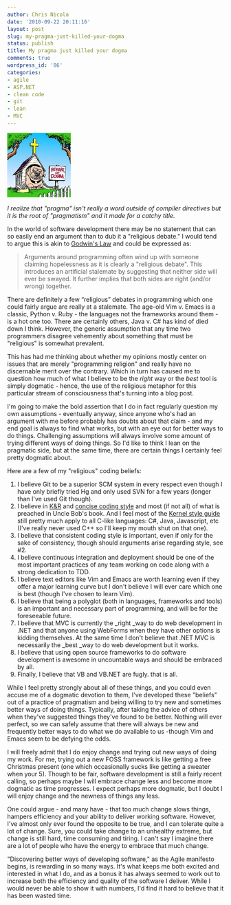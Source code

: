 ```yaml
---
author: Chris Nicola
date: '2010-09-22 20:11:16'
layout: post
slug: my-pragma-just-killed-your-dogma
status: publish
title: My pragma just killed your dogma
comments: true
wordpress_id: '86'
categories:
- agile
- ASP.NET
- clean code
- git
- lean
- MVC
---
```


![beware-dogma][1]

_I realize that "pragma" isn't really a word outside of compiler directives but it is the root of "pragmatism" and it made for a catchy title._

In the world of software development there may be no statement that can so easily end an argument than to dub it a "religious debate."  I would tend to argue this is akin to [Godwin's Law][3] and could be expressed as:

> Arguments around programming often wind up with someone claiming hopelessness as it is clearly a "religious debate".  This introduces an artificial stalemate by suggesting that neither side will ever be swayed.  It further implies that both sides are right (and/or wrong) together.

<!--more-->

There are definitely a few “religious” debates in programming which one could fairly argue are really at a stalemate.  The age-old Vim v. Emacs is a classic, Python v. Ruby - the languages not the frameworks around them - is a hot one too.  There are certainly others, Java v. C# has kind of died down I think.  However, the generic assumption that any time two programmers disagree vehemently about something that must be "religious" is somewhat prevalent.

This has had me thinking about whether my opinions mostly center on issues that are merely "programming religion" and really have no discernable merit over the contrary.  Which in turn has caused me to question how much of what I believe to be the _right_ way or the _best_ tool is simply dogmatic - hence, the use of the religious metaphor for this particular stream of consciousness that's turning into a blog post.

I'm going to make the bold assertion that I do in fact regularly question my own assumptions - eventually anyway, since anyone who's had an argument with me before probably has doubts about that claim - and my end goal is always to find what works, but with an eye out for better ways to do things.  Challenging assumptions will always involve some amount of trying different ways of doing things. So I'd like to think I lean on the pragmatic side, but at the same time, there are certain things I certainly feel pretty dogmatic about.

Here are a few of my "religious" coding beliefs:

  1. I believe Git to be a superior SCM system in every respect even though I have only briefly tried Hg and only used SVN for a few years (longer than I've used Git though). 
  2. I believe in [K&R][4] and [concise coding style][5] and most (if not all) of what is preached in Uncle Bob's book.  And I feel most of the [Kernel style guide][6] still pretty much apply to all C-like languages: C#, Java, Javascript, etc (I've really never used C++ so I'll keep my mouth shut on that one). 
  3. I believe that consistent coding style is important, even if only for the sake of consistency, though should arguments arise regarding style, see #2. 
  4. I believe continuous integration and deployment should be one of the most important practices of any team working on code along with a strong dedication to TDD. 
  5. I believe text editors like Vim and Emacs are worth learning even if they offer a major learning curve but I don't believe I will ever care which one is best (though I've chosen to learn Vim). 
  6. I believe that being a polyglot (both in languages, frameworks and tools) is an important and necessary part of programming, and will be for the foreseeable future. 
  7. I believe that MVC is currently the _right _way to do web development in .NET and that anyone using WebForms when they have other options is kidding themselves.  At the same time I don't believe that .NET MVC is necessarily the _best _way to do web development but it works. 
  8. I believe that using open source frameworks to do software development is awesome in uncountable ways and should be embraced by all. 
  9. Finally, I believe that VB and VB.NET are fugly. that is all.

While I feel pretty strongly about all of these things, and you could even accuse me of a dogmatic devotion to them, I've developed these "beliefs" out of a practice of pragmatism and being willing to try new and sometimes better ways of doing things.  Typically, after taking the advice of others when they've suggested things they've found to be better.  Nothing will ever perfect, so we can safely assume that there will always be new and frequently better ways to do what we do available to us -though Vim and Emacs seem to be defying the odds.

I will freely admit that I do enjoy change and trying out new ways of doing my work.  For me, trying out a new FOSS framework is like getting a free Christmas present (one which occasionally sucks like getting a sweater when your 5).  Though to be fair, software development is still a fairly recent calling, so perhaps maybe I will embrace change less and become more dogmatic as time progresses.  I expect perhaps more dogmatic, but I doubt I will enjoy change and the newness of things any less.

One could argue - and many have - that too much change slows things, hampers efficiency and your ability to deliver working software.  However, I've almost only ever found the opposite to be true, and I can tolerate quite a lot of change.  Sure, you could take change to an unhealthy extreme, but change is still hard, time consuming and tiring.  I can't say I imagine there are a lot of people who have the energy to embrace that much change.

"Discovering better ways of developing software," as the Agile manifesto begins, is rewarding in so many ways.  It's what keeps me both excited and interested in what I do, and as a bonus it has always seemed to work out to increase both the efficiency and quality of the software I deliver.  While I would never be able to show it with numbers, I'd find it hard to believe that it has been wasted time.

   [1]: /images/beware-dogma_thumb.jpg (beware-dogma)
   [2]: /images/beware-dogma.jpg
   [3]: http://en.wikipedia.org/wiki/Godwin's_law
   [4]: http://en.wikipedia.org/wiki/The_C_Programming_Language_(book)
   [5]: http://www.paulgraham.com/power.html
   [6]: https://computing.llnl.gov/linux/slurm/coding_style.pdf

